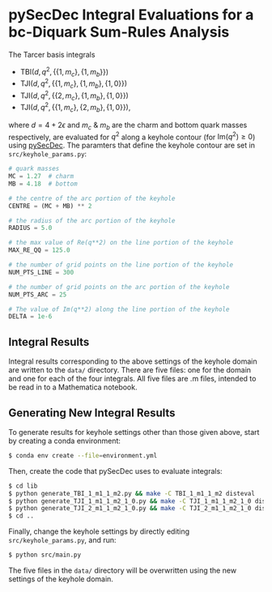 # pySecDec Integral Evaluations for a bc-Diquark Sum-Rules Analysis

The Tarcer basis integrals

- $\mathrm{TBI}(d, q^2, \{\{1, m_c\}, \{1, m_b\}\})$
- $\mathrm{TJI}(d, q^2, \{\{1, m_c\}, \{1, m_b\}, \{1, 0\}\})$
- $\mathrm{TJI}(d, q^2, \{\{2, m_c\}, \{1, m_b\}, \{1, 0\}\})$
- $\mathrm{TJI}(d, q^2, \{\{1, m_c\}, \{2, m_b\}, \{1, 0\}\})$,

where $d = 4 + 2\epsilon$ and $m_c$ & $m_b$ are the charm and bottom quark masses respectively, are evaluated for $q^2$ along a keyhole contour (for $\mathrm{Im}(q^2) \geq 0$) using [pySecDec](https://pypi.org/project/pySecDec/). The paramters that define the keyhole contour are set in `src/keyhole_params.py`:

```python
# quark masses
MC = 1.27  # charm
MB = 4.18  # bottom

# the centre of the arc portion of the keyhole
CENTRE = (MC + MB) ** 2

# the radius of the arc portion of the keyhole
RADIUS = 5.0

# the max value of Re(q**2) on the line portion of the keyhole
MAX_RE_QQ = 125.0

# the number of grid points on the line portion of the keyhole
NUM_PTS_LINE = 300

# the number of grid points on the arc portion of the keyhole
NUM_PTS_ARC = 25

# The value of Im(q**2) along the line portion of the keyhole
DELTA = 1e-6
```

## Integral Results

Integral results corresponding to the above settings of the keyhole domain are written to the `data/` directory. There are five files: one for the domain and one for each of the four integrals. All five files are .m files, intended to be read in to a Mathematica notebook.

## Generating New Integral Results

To generate results for keyhole settings other than those given above, start by creating a conda environment:

```bash
$ conda env create --file=environment.yml
```

Then, create the code that pySecDec uses to evaluate integrals:

```bash
$ cd lib
$ python generate_TBI_1_m1_1_m2.py && make -C TBI_1_m1_1_m2 disteval
$ python generate_TJI_1_m1_1_m2_1_0.py && make -C TJI_1_m1_1_m2_1_0 disteval
$ python generate_TJI_2_m1_1_m2_1_0.py && make -C TJI_2_m1_1_m2_1_0 disteval
$ cd ..
```

Finally, change the keyhole settings by directly editing `src/keyhole_params.py`, and run:

```bash
$ python src/main.py
```

The five files in the `data/` directory will be overwritten using the new settings of the keyhole domain.
